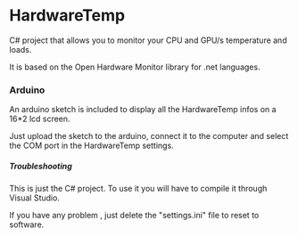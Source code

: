 # HardwareTemp

C# project that allows you to monitor your CPU and GPU/s temperature and loads.

It is based on the Open Hardware Monitor library for .net languages.

### Arduino
An arduino sketch is included to display all the HardwareTemp infos on a 16*2 lcd screen.

Just upload the sketch to the arduino, connect it to the computer and select the COM port in the HardwareTemp settings.





##### Troubleshooting
This is just the C# project. To use it you will have to compile it through Visual Studio.

If you have any problem , just delete the "settings.ini" file to reset to software.

